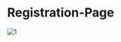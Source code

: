 # Registration-Page
![1](https://user-images.githubusercontent.com/25938167/147419772-9e9a73e8-5eaa-404f-8aa9-1cb982f0815a.gif)

